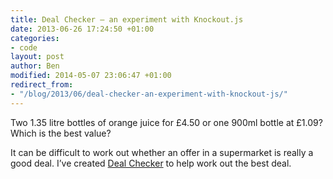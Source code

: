 ```yaml
---
title: Deal Checker – an experiment with Knockout.js
date: 2013-06-26 17:24:50 +01:00
categories:
- code
layout: post
author: Ben
modified: 2014-05-07 23:06:47 +01:00
redirect_from:
- "/blog/2013/06/deal-checker-an-experiment-with-knockout-js/"
---
```


Two 1.35 litre bottles of orange juice for £4.50 or one 900ml bottle at £1.09? Which is the best value?

It can be difficult to work out whether an offer in a supermarket is really a good deal. I’ve created [Deal Checker](https://fudgeapps.uk/deal-checker) to help work out the best deal.